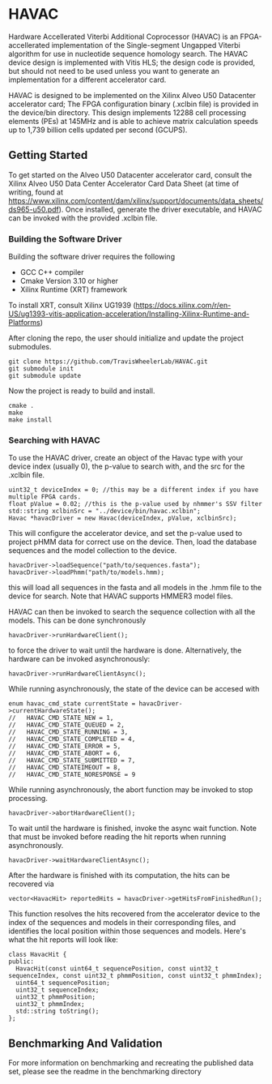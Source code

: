 # HAVAC
Hardware Accellerated Viterbi Additional Coprocessor (HAVAC) is an FPGA-accellerated implementation of the Single-segment Ungapped Viterbi algorithm for use in nucleotide sequence homology search. The HAVAC device design is implemented with Vitis HLS; the design code is provided, but should not need to be used unless you want to generate an implementation for a different accelerator card. 

HAVAC is designed to be implemented on the Xilinx Alveo U50 Datacenter accelerator card; The FPGA configuration binary (.xclbin file) is provided in the device/bin directory. This design implements 12288 cell processing elements (PEs) at 145MHz and is able to achieve matrix calculation speeds up to 1,739 billion cells updated per second (GCUPS).


## Getting Started
To get started on the Alveo U50 Datacenter accelerator card, consult the Xilinx Alveo U50 Data Center Accelerator Card Data Sheet (at time of writing, found at https://www.xilinx.com/content/dam/xilinx/support/documents/data_sheets/ds965-u50.pdf). Once installed, generate the driver executable, and HAVAC can be invoked with the provided .xclbin file.

### Building the Software Driver

Building the software driver requires the following
* GCC C++ compiler
* Cmake Version 3.10 or higher
* Xilinx Runtime (XRT) framework

To install XRT, consult Xilinx UG1939 (https://docs.xilinx.com/r/en-US/ug1393-vitis-application-acceleration/Installing-Xilinx-Runtime-and-Platforms)

After cloning the repo, the user should initialize and update the project submodules.

```
git clone https://github.com/TravisWheelerLab/HAVAC.git
git submodule init
git submodule update
```

Now the project is ready to build and install.
```
cmake .
make
make install
```

### Searching with HAVAC

To use the HAVAC driver, create an object of the Havac type with your device index (usually 0), the p-value to search with, and the src for the .xclbin file.
```
uint32_t deviceIndex = 0; //this may be a different index if you have multiple FPGA cards.
float pValue = 0.02; //this is the p-value used by nhmmer's SSV filter
std::string xclbinSrc = "../device/bin/havac.xclbin";
Havac *havacDriver = new Havac(deviceIndex, pValue, xclbinSrc); 
```

This will configure the accelerator device, and set the p-value used to project pHMM data for correct use on the device. Then, load the database sequences and the model collection to the device. 
```
havacDriver->loadSequence("path/to/sequences.fasta");
havacDriver->loadPhmm("path/to/models.hmm);
```

this will load all sequences in the fasta and all models in the .hmm file to the device for search. Note that HAVAC supports HMMER3 model files.

HAVAC can then be invoked to search the sequence collection with all the models. This can be done synchronously
```
havacDriver->runHardwareClient();
```

to force the driver to wait until the hardware is done. Alternatively, the hardware can be invoked asynchronously:
```
havacDriver->runHardwareClientAsync();
```

While running asynchronously, the state of the device can be accesed with 
```
enum havac_cmd_state currentState = havacDriver->currentHardwareState();
//   HAVAC_CMD_STATE_NEW = 1, 
//   HAVAC_CMD_STATE_QUEUED = 2,
//   HAVAC_CMD_STATE_RUNNING = 3,
//   HAVAC_CMD_STATE_COMPLETED = 4,
//   HAVAC_CMD_STATE_ERROR = 5,
//   HAVAC_CMD_STATE_ABORT = 6,
//   HAVAC_CMD_STATE_SUBMITTED = 7,
//   HAVAC_CMD_STATEIMEOUT = 8,
//   HAVAC_CMD_STATE_NORESPONSE = 9
```

While running asynchronously, the abort function may be invoked to stop processing.
```
havacDriver->abortHardwareClient();
```

To wait until the hardware is finished, invoke the async wait function. Note that must be invoked before reading the hit reports when running asynchronously.
```
havacDriver->waitHardwareClientAsync();
```

After the hardware is finished with its computation, the hits can be recovered via 
```
vector<HavacHit> reportedHits = havacDriver->getHitsFromFinishedRun();
```

This function resolves the hits recovered from the accelerator device to the index of the sequences and models in their corresponding files, and identifies the local position within those sequences and models. Here's what the hit reports will look like:
```
class HavacHit {
public:
  HavacHit(const uint64_t sequencePosition, const uint32_t sequenceIndex, const uint32_t phmmPosition, const uint32_t phmmIndex);
  uint64_t sequencePosition;
  uint32_t sequenceIndex;
  uint32_t phmmPosition;
  uint32_t phmmIndex;
  std::string toString();
};
```

## Benchmarking And Validation
For more information on benchmarking and recreating the published data set, please see the readme in the benchmarking directory
